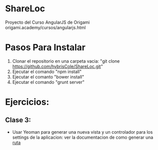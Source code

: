 ShareLoc
========

Proyecto del Curso AngularJS de Origami origami.academy/cursos/angularjs.html

Pasos Para Instalar
===================

1. Clonar el repositorio en una carpeta vacia: "git clone https://github.com/hybrisCole/ShareLoc.git"
2. Ejecutar el comando "npm install"
3. Ejecutar el comanto "bower install"
4. Ejecutar el comando "grunt server"

Ejercicios:
===================
Clase 3:
--------
* Usar Yeoman para generar una nueva vista y un controlador para los settings de la aplicacion: ver la documentacion de como generar una [ruta](https://github.com/yeoman/generator-angular#route)